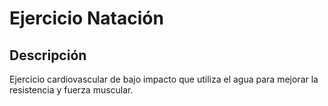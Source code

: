 # Ejercicio Natación

## Descripción
Ejercicio cardiovascular de bajo impacto que utiliza el agua para mejorar la resistencia y fuerza muscular.